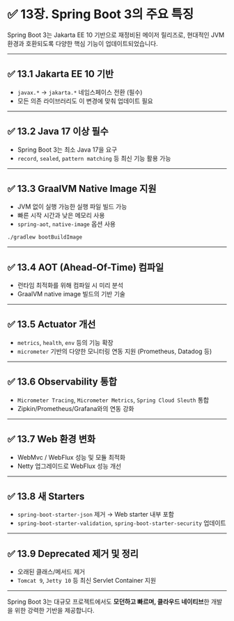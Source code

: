 # ✅ 13장. Spring Boot 3의 주요 특징

Spring Boot 3는 Jakarta EE 10 기반으로 재정비된 메이저 릴리즈로, 현대적인 JVM 환경과 호환되도록 다양한 핵심 기능이 업데이트되었습니다.

---

## ✅ 13.1 Jakarta EE 10 기반

- `javax.*` → `jakarta.*` 네임스페이스 전환 (필수)
- 모든 의존 라이브러리도 이 변경에 맞춰 업데이트 필요

---

## ✅ 13.2 Java 17 이상 필수

- Spring Boot 3는 최소 Java 17을 요구
- `record`, `sealed`, `pattern matching` 등 최신 기능 활용 가능

---

## ✅ 13.3 GraalVM Native Image 지원

- JVM 없이 실행 가능한 실행 파일 빌드 가능
- 빠른 시작 시간과 낮은 메모리 사용
- `spring-aot`, `native-image` 옵션 사용

```bash
./gradlew bootBuildImage
```

---

## ✅ 13.4 AOT (Ahead-Of-Time) 컴파일

- 런타임 최적화를 위해 컴파일 시 미리 분석
- GraalVM native image 빌드의 기반 기술

---

## ✅ 13.5 Actuator 개선

- `metrics`, `health`, `env` 등의 기능 확장
- `micrometer` 기반의 다양한 모니터링 연동 지원 (Prometheus, Datadog 등)

---

## ✅ 13.6 Observability 통합

- `Micrometer Tracing`, `Micrometer Metrics`, `Spring Cloud Sleuth` 통합
- Zipkin/Prometheus/Grafana와의 연동 강화

---

## ✅ 13.7 Web 환경 변화

- WebMvc / WebFlux 성능 및 모듈 최적화
- Netty 업그레이드로 WebFlux 성능 개선

---

## ✅ 13.8 새 Starters

- `spring-boot-starter-json` 제거 → Web starter 내부 포함
- `spring-boot-starter-validation`, `spring-boot-starter-security` 업데이트

---

## ✅ 13.9 Deprecated 제거 및 정리

- 오래된 클래스/메서드 제거
- `Tomcat 9`, `Jetty 10` 등 최신 Servlet Container 지원

---

Spring Boot 3는 대규모 프로젝트에서도 **모던하고 빠르며, 클라우드 네이티브**한 개발을 위한 강력한 기반을 제공합니다.